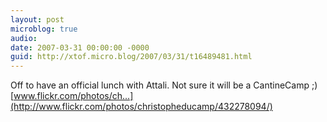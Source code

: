 ```yaml
---
layout: post
microblog: true
audio: 
date: 2007-03-31 00:00:00 -0000
guid: http://xtof.micro.blog/2007/03/31/t16489481.html
---
```

Off to have an official lunch with Attali. Not sure it will be a CantineCamp ;) [www.flickr.com/photos/ch...](http://www.flickr.com/photos/christopheducamp/432278094/)
